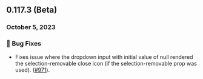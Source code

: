 ## 0.117.3 (Beta)

### October 5, 2023

### 🐛 Bug Fixes

- Fixes issue where the dropdown input with initial value of null rendered the selection-removable close icon (if the selection-removable prop was used). ([#971](https://github.com/formkit/formkit/issues/971)).